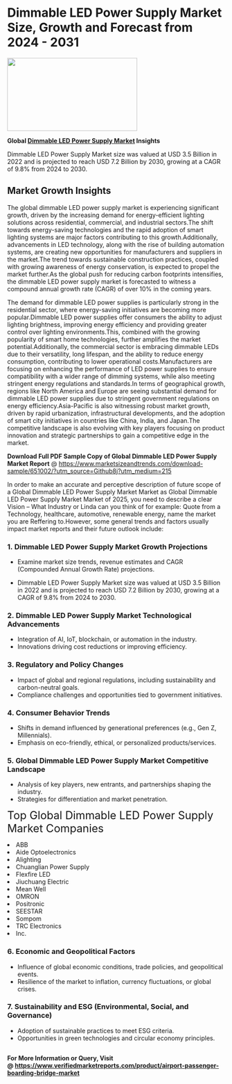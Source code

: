 <H1>Dimmable LED Power Supply Market Size, Growth and Forecast from 2024 - 2031</H1><img class="aligncenter size-medium wp-image-584254" src="https://thirdeyenews.in/wp-content/uploads/2024/09/Global-Market-Research-300x168.jpeg" alt="" width="300" height="168" /><p><strong>Global&nbsp;<a href="https://www.marketsizeandtrends.com/download-sample/651002/?utm_source=Github8j?utm_medium=215">Dimmable LED Power Supply Market</a> Insights</strong></p><p>Dimmable LED Power Supply Market size was valued at USD 3.5 Billion in 2022 and is projected to reach USD 7.2 Billion by 2030, growing at a CAGR of 9.8% from 2024 to 2030.</p><p><h2>Market Growth Insights</h2> <p>The global dimmable LED power supply market is experiencing significant growth, driven by the increasing demand for energy-efficient lighting solutions across residential, commercial, and industrial sectors.The shift towards energy-saving technologies and the rapid adoption of smart lighting systems are major factors contributing to this growth.Additionally, advancements in LED technology, along with the rise of building automation systems, are creating new opportunities for manufacturers and suppliers in the market.The trend towards sustainable construction practices, coupled with growing awareness of energy conservation, is expected to propel the market further.As the global push for reducing carbon footprints intensifies, the dimmable LED power supply market is forecasted to witness a compound annual growth rate (CAGR) of over 10% in the coming years.</p> <p>The demand for dimmable LED power supplies is particularly strong in the residential sector, where energy-saving initiatives are becoming more popular.Dimmable LED power supplies offer consumers the ability to adjust lighting brightness, improving energy efficiency and providing greater control over lighting environments.This, combined with the growing popularity of smart home technologies, further amplifies the market potential.Additionally, the commercial sector is embracing dimmable LEDs due to their versatility, long lifespan, and the ability to reduce energy consumption, contributing to lower operational costs.Manufacturers are focusing on enhancing the performance of LED power supplies to ensure compatibility with a wider range of dimming systems, while also meeting stringent energy regulations and standards.In terms of geographical growth, regions like North America and Europe are seeing substantial demand for dimmable LED power supplies due to stringent government regulations on energy efficiency.Asia-Pacific is also witnessing robust market growth, driven by rapid urbanization, infrastructural developments, and the adoption of smart city initiatives in countries like China, India, and Japan.The competitive landscape is also evolving with key players focusing on product innovation and strategic partnerships to gain a competitive edge in the market.<p><span class=""><strong>Download Full PDF Sample Copy of Global Dimmable LED Power Supply Market Report</strong> @ <a href="https://www.marketsizeandtrends.com/download-sample/651002/?utm_source=Github8j?utm_medium=215" target="_blank">https://www.marketsizeandtrends.com/download-sample/651002/?utm_source=Github8j?utm_medium=215</a></span></p><p>In order to make an accurate and perceptive description of future scope of a Global&nbsp;Dimmable LED Power Supply Market Market as Global&nbsp;Dimmable LED Power Supply Market Market of 2025, you need to describe a clear Vision &ndash; What Industry or Linda can you think of for example: Quote from a Technology, healthcare, automotive, renewable energy, name the market you are Reffering to.However, some general trends and factors usually impact market reports and their future outlook include:</p><h3>1.&nbsp;<strong>Dimmable LED Power Supply Market Growth Projections</strong></h3><ul><li>Examine market size trends, revenue estimates and CAGR (Compounded Annual Growth Rate) projections.</li><li><p>Dimmable LED Power Supply Market size was valued at USD 3.5 Billion in 2022 and is projected to reach USD 7.2 Billion by 2030, growing at a CAGR of 9.8% from 2024 to 2030.</p></li></ul><h3>2.&nbsp;<strong>Dimmable LED Power Supply Market Technological Advancements</strong></h3><ul><li>Integration of AI, IoT, blockchain, or automation in the industry.</li><li>Innovations driving cost reductions or improving efficiency.</li></ul><h3>3.&nbsp;<strong>Regulatory and Policy Changes</strong></h3><ul><li>Impact of global and regional regulations, including sustainability and carbon-neutral goals.</li><li>Compliance challenges and opportunities tied to government initiatives.</li></ul><h3>4.&nbsp;<strong>Consumer Behavior Trends</strong></h3><ul><li>Shifts in demand influenced by generational preferences (e.g., Gen Z, Millennials).</li><li>Emphasis on eco-friendly, ethical, or personalized products/services.</li></ul><h3>5.&nbsp;<strong>Global Dimmable LED Power Supply Market Competitive Landscape</strong></h3><ul><li>Analysis of key players, new entrants, and partnerships shaping the industry.</li><li>Strategies for differentiation and market penetration.</li></ul><p data-pm-slice="1 1 []"><span style="color: inherit; font-family: inherit; font-size: 25px;">Top Global Dimmable LED Power Supply Market Companies</span></p><div class="" data-test-id=""><p><li>ABB</li><li> Aide Optoelectronics</li><li> Alighting</li><li> Chuanglian Power Supply</li><li> Flexfire LED</li><li> Jiuchuang Electric</li><li> Mean Well</li><li> OMRON</li><li> Positronic</li><li> SEESTAR</li><li> Sompom</li><li> TRC Electronics</li><li> Inc.</li></p></div><h3>6.&nbsp;<strong>Economic and Geopolitical Factors</strong></h3><ul><li>Influence of global economic conditions, trade policies, and geopolitical events.</li><li>Resilience of the market to inflation, currency fluctuations, or global crises.</li></ul><h3>7.&nbsp;<strong>Sustainability and ESG (Environmental, Social, and Governance)</strong></h3><ul><li>Adoption of sustainable practices to meet ESG criteria.</li><li>Opportunities in green technologies and circular economy principles.</li></ul><h2><strong style="font-size: 14px;">For More Information or Query, Visit @&nbsp;</strong><a style="background-color: #ffffff; font-size: 14px;" href="https://www.marketsizeandtrends.com/report/dimmable-led-power-supply-market/" target="_blank">https://www.verifiedmarketreports.com/product/airport-passenger-boarding-bridge-market</a></h2>